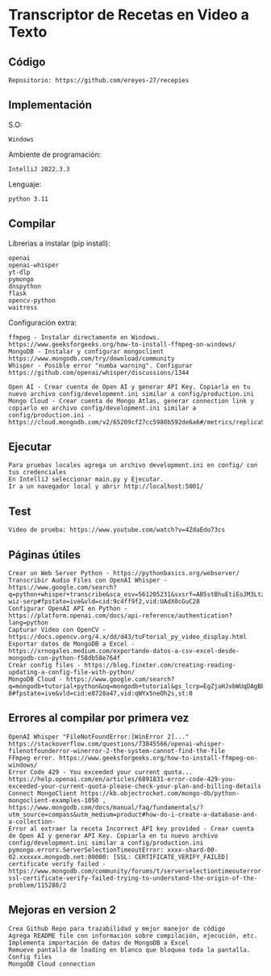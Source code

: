 # Transcriptor de Recetas en Video a Texto

## Código

    Repositorio: https://github.com/ereyes-27/recepies 

## Implementación

S.O: 

    Windows

Ambiente de programación:
    
    IntelliJ 2022.3.3

Lenguaje:

    python 3.11

## Compilar

Librerias a instalar (pip install):
    
    openai
    openai-whisper
    yt-dlp
    pymongo
    dnspython
    flask
    opencv-python
    waitress

Configuración extra:
    
    ffmpeg - Instalar directamente en Windows. https://www.geeksforgeeks.org/how-to-install-ffmpeg-on-windows/
    MongoDB - Instalar y configurar mongoclient https://www.mongodb.com/try/download/community 
    Whisper - Posible error "numba warning". Configurar https://github.com/openai/whisper/discussions/1344

    Open AI - Crear cuenta de Open AI y generar API Key. Copiarla en tu nuevo archivo config/development.ini similar a config/production.ini
    Mongo Cloud - Crear cuenta de Mongo Atlas, generar connection link y copiarlo en archivo config/development.ini similar a config/production.ini - https://cloud.mongodb.com/v2/65209cf27cc5980b592de6a6#/metrics/replicaSet/65209d839c0aa80fa83930a7/explorer/recetas/Recetas/find


## Ejecutar

    Para pruebas locales agrega un archivo development.ini en config/ con tus credenciales
    En IntelliJ seleccionar main.py y Ejecutar.
    Ir a un navegador local y abrir http://localhost:5001/

## Test

    Video de prueba: https://www.youtube.com/watch?v=4ZdaEdo73cs 

## Páginas útiles

    Crear un Web Server Python - https://pythonbasics.org/webserver/
    Transcribir Audio Files con OpenAI Whisper - https://www.google.com/search?q=python+whisper+transcribe&sca_esv=561205231&sxsrf=AB5stBhuEtiEoJM3LtzduJH9XT44xlNBdA%3A1693367620437&ei=RL3uZMenGtDPkPIP5KSgsAo&oq=python+whisper+t&gs_lp=Egxnd3Mtd2l6LXNlcnAiEHB5dGhvbiB3aGlzcGVyIHQqAggAMgUQABiABDIFEAAYgAQyBRAAGIAEMgYQABgWGB4yBhAAGBYYHjIGEAAYFhgeMgYQABgWGB4yBhAAGBYYHjIGEAAYFhgeMgYQABgWGB5I6TlQxRNY2DJwA3gAkAEAmAFuoAHgDaoBBDE2LjS4AQPIAQD4AQHCAgoQABhHGNYEGLADwgIHECMYsQIYJ8ICCBAAGIoFGJECwgIHEAAYigUYQ8ICChAAGIAEGAoYywHCAgoQLhiABBgKGMsBwgIJEAAYigUYChhDwgIEECMYJ8ICCBAAGIAEGMsBwgIIEAAYigUYhgPCAgUQIRigAeIDBBgAIEGIBgGQBgg&sclient=gws-wiz-serp#fpstate=ive&vld=cid:9c4ff9f2,vid:UAdX0cGuC28
    Configurar OpenAI API en Python - https://platform.openai.com/docs/api-reference/authentication?lang=python
    Capturar Video con OpenCV - https://docs.opencv.org/4.x/dd/d43/tuFtorial_py_video_display.html
    Exportar datos de MongoDB a Excel - https://xrnogales.medium.com/exportando-datos-a-csv-excel-desde-mongodb-con-python-f58db58e764f 
    Crear config files - https://blog.finxter.com/creating-reading-updating-a-config-file-with-python/
    MongoDB Cloud - https://www.google.com/search?q=mongodb+tutorial+python&oq=mongodb+tutorial&gs_lcrp=EgZjaHJvbWUqDAgBEAAYFBiHAhiABDIJCAAQRRg5GIAEMgwIARAAGBQYhwIYgAQyBwgCEAAYgAQyBwgDEAAYgAQyBwgEEAAYgAQyBwgFEAAYgAQyBwgGEAAYgAQyBwgHEAAYgAQyBwgIEAAYgAQyBwgJEAAYgATSAQg2ODkxajBqN6gCALACAA&sourceid=chrome&ie=UTF-8#fpstate=ive&vld=cid:e8728a47,vid:qWYx5neOh2s,st:0

## Errores al compilar por primera vez

    OpenAI Whisper "FileNotFoundError:[WinError 2]..." https://stackoverflow.com/questions/73845566/openai-whisper-filenotfounderror-winerror-2-the-system-cannot-find-the-file
    FFmpeg error. https://www.geeksforgeeks.org/how-to-install-ffmpeg-on-windows/
    Error Code 429 - You exceeded your current quota... https://help.openai.com/en/articles/6891831-error-code-429-you-exceeded-your-current-quota-please-check-your-plan-and-billing-details
    Connect MongoClient https://kb.objectrocket.com/mongo-db/python-mongoclient-examples-1050 , https://www.mongodb.com/docs/manual/faq/fundamentals/?utm_source=compass&utm_medium=product#how-do-i-create-a-database-and-a-collection-
    Error al extraer la receta Incorrect API key provided - Crear cuenta de Open AI y generar API Key. Copiarla en tu nuevo archivo config/development.ini similar a config/production.ini
    pymongo.errors.ServerSelectionTimeoutError: xxxx-shard-00-02.xxxxxx.mongodb.net:00000: [SSL: CERTIFICATE_VERIFY_FAILED] certificate verify failed -  https://www.mongodb.com/community/forums/t/serverselectiontimeouterror-ssl-certificate-verify-failed-trying-to-understand-the-origin-of-the-problem/115288/2

## Mejoras en version 2
    
    Crea Github Repo para trazabilidad y mejor manejor de código
    Agrega README file con información sobre compilación, ejecución, etc.
    Implementa importación de datos de MongoDB a Excel
    Remueve pantalla de loading en blanco que bloquea toda la pantalla.
    Config files
    MongoDB Cloud connection
